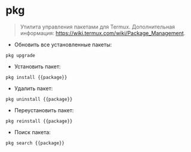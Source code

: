 # pkg

> Утилита управления пакетами для Termux.
> Дополнительная информация: <https://wiki.termux.com/wiki/Package_Management>.

- Обновить все установленные пакеты:

`pkg upgrade`

- Установить пакет:

`pkg install {{package}}`

- Удалить пакет:

`pkg uninstall {{package}}`

- Переустановить пакет:

`pkg reinstall {{package}}`

- Поиск пакета:

`pkg search {{package}}`
